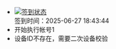 - [![签到状态](https://github.com/womade/Cloud189-Actions/actions/workflows/main.yml/badge.svg?branch=main)](https://github.com/womade/Cloud189-Actions/actions/workflows/main.yml) <br> 签到时间：2025-06-27 18:43:44
- 开始执行帐号1
- 设备ID不存在，需要二次设备校验
